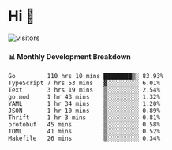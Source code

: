 # Hi 👋
 
![visitors](https://visitor-badge.glitch.me/badge?page_id=sorcererxw.sorcererx)

#### 📊 Monthly Development Breakdown

<!--START_SECTION:waka-->
```text
Go         110 hrs 10 mins ████████▒░ 83.93%
TypeScript 7 hrs 53 mins   ▓░░░░░░░░░ 6.01%
Text       3 hrs 19 mins   ▒░░░░░░░░░ 2.54%
go.mod     1 hr 43 mins    ▒░░░░░░░░░ 1.32%
YAML       1 hr 34 mins    ▒░░░░░░░░░ 1.20%
JSON       1 hr 10 mins    ▒░░░░░░░░░ 0.89%
Thrift     1 hr 3 mins     ▒░░░░░░░░░ 0.81%
protobuf   45 mins         ▒░░░░░░░░░ 0.58%
TOML       41 mins         ▒░░░░░░░░░ 0.52%
Makefile   26 mins         ▒░░░░░░░░░ 0.34%
```
<!--END_SECTION:waka-->
